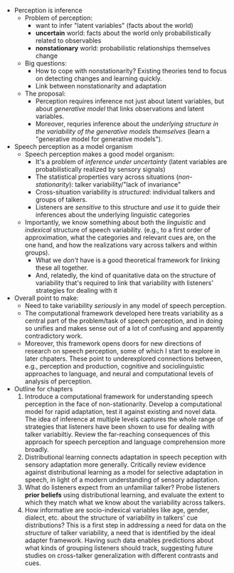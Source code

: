 * Perception is inference
    * Problem of perception:
        * want to infer "latent variables" (facts about the world)
        * **uncertain** world: facts about the world only probabilistically related
          to observables
        * **nonstationary** world: probabilistic relationships themselves change
    * Big questions:
        * How to cope with nonstationarity?  Existing theories tend to focus on
          detecting changes and learning quickly.
        * Link between nonstationarity and adaptation
    * The proposal:
        * Perception requires inference not just about latent variables, but about
          _generative model_ that links observations and latent variables.
        * Moreover, requries inference about the _underlying structure in the
          variability of the generative models themselves_ (learn a "generative
          model for generative models").
* Speech perception as a model organism
    * Speech perception makes a good model organism:
        * It's a problem of _inference under uncertainty_ (latent variables are
          probabilistically realized by sensory signals)
        * The statistical properties vary across situations (_non-stationarity_):
          talker variability/"lack of invariance"
        * Cross-situation variability is _structured_: individual talkers and groups
          of talkers.
        * Listeners are _sensitive_ to this structure and _use_ it to guide their
          inferences about the underlying linguistic categories
    * Importantly, we know something about both the _linguistic_ and _indexical_
      structure of speech variability. (e.g., to a first order of approximation,
      what the categories and relevant cues are, on the one hand, and how the
      realizations vary across talkers and within groups).
        * What we _don't_ have is a good theoretical framework for linking these all
          together.
        * And, relatedly, the kind of quanitative data on the structure of
          variability that's required to link that variability with listeners'
          strategies for dealing with it
* Overall point to make:
    * Need to take variability _seriously_ in any model of speech perception.
    * The computational framework developed here treats variability as a central part of the problem/task of speech perception, and in doing so unifies and makes sense out of a lot of confusing and apparently contradictory work.
    * Moreover, this framework opens doors for new directions of research on speech perception, some of which I start to explore in later chpaters. These point to underexplored connections between, e.g., perception and production, cognitive and sociolinguistic approaches to language, and neural and computational levels of analysis of perception.
* Outline for chapters
    1. Introduce a computational framework for understanding speech perception in the face of non-stationarity. Develop a computational model for rapid adaptation, test it against existing and novel data. The idea of inference at multiple levels captures the whole range of strategies that listeners have been shown to use for dealing with talker variabiltiy. Review the far-reaching consequences of this approach for speech perception and language comprehension more broadly.
    2. Distributional learning connects adaptation in speech peception with sensory adaptation more generally. Critically review evidence against distributional learning as a model for selective adaptation in speech, in light of a modern understanding of sensory adaptation.
    3. What do listeners expect from an unfamiliar talker? Probe listeners __prior beliefs__ using distributional learning, and evaluate the extent to which they match what we know about the variability across talkers.
    4. How informative are socio-indexical variables like age, gender, dialect, etc. about the structure of variability in talkers' cue distributions? This is a first step in addressing a need for data on the _structure_ of talker variability, a need that is identified by the ideal adapter framework. Having such data enables predictions about what kinds of grouping listeners should track, suggesting future studies on cross-talker generalization with different contrasts and cues.
